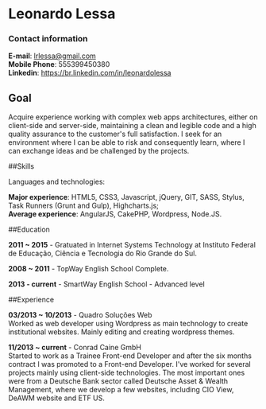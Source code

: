# Leonardo Lessa

### Contact information

**E-mail**: lrlessa@gmail.com  
**Mobile Phone**:  555399450380  
**Linkedin**: https://br.linkedin.com/in/leonardolessa  

## Goal
Acquire experience working with complex web apps architectures, either on client-side and server-side, maintaining a clean and legible code and a high quality assurance to the customer's full satisfaction. I seek for an environment where I can be able to risk and consequently learn, where I can exchange ideas and be challenged by the projects.

##Skills

Languages and technologies:

**Major experience**: HTML5, CSS3, Javascript, jQuery, GIT, SASS, Stylus, Task Runners (Grunt and Gulp), Highcharts.js;   
**Average experience**: AngularJS, CakePHP, Wordpress, Node.JS.  

##Education

**2011 ~ 2015** -  Gratuated in Internet Systems Technology at Instituto Federal de Educação, Ciência e Tecnologia do Rio Grande do Sul.

**2008 ~ 2011** - TopWay English School Complete.

**2013 - current** - SmartWay English School - Advanced level

##Experience

**03/2013 ~ 10/2013** - Quadro Soluções Web  
Worked as web developer using Wordpress as main technology to create institutional websites. Mainly editing and creating wordpress themes.

**11/2013 ~ current** - Conrad Caine GmbH  
Started to work as a Trainee Front-end Developer and after the six months contract I was promoted to a Front-end Developer.
I've worked for several projects mainly using client-side technologies.
The most important ones were from a Deutsche Bank sector called Deutsche Asset & Wealth Management, where we develop a few websites, including CIO View, DeAWM website and ETF US.
